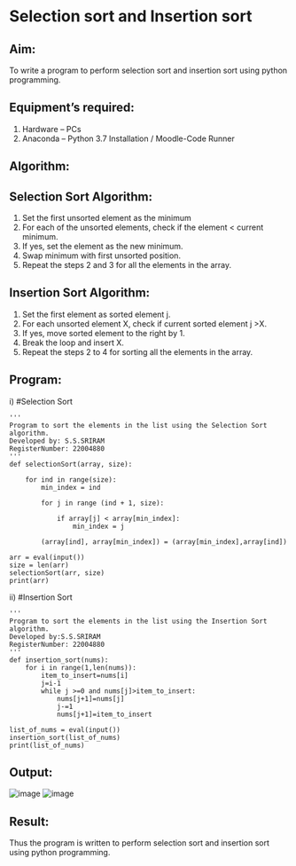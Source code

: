 # Selection sort and Insertion sort
## Aim:
To write a program to perform selection sort and insertion sort using python programming.
## Equipment’s required:
1.	Hardware – PCs
2.	Anaconda – Python 3.7 Installation / Moodle-Code Runner
## Algorithm:
## Selection Sort Algorithm:
1.	Set the first unsorted element as the minimum
2.	For each of the unsorted elements, check if the element < current minimum.
3.	If yes, set the element as the new minimum.
4.	Swap minimum with first unsorted position.
5.	Repeat the steps 2 and 3 for all the elements in the array.
## Insertion Sort Algorithm:
1.	Set the first element as sorted element j.
2.	For each unsorted element X, check if current sorted element j >X.
3.	If yes, move sorted element to the right by 1.
4.	Break the loop and insert X.
5.	Repeat the steps 2 to 4 for sorting all the elements in the array.
## Program:
i)	#Selection Sort
```
''' 
Program to sort the elements in the list using the Selection Sort algorithm.
Developed by: S.S.SRIRAM
RegisterNumber: 22004880
'''
def selectionSort(array, size):
    
    for ind in range(size):
        min_index = ind
    
        for j in range (ind + 1, size):
            
            if array[j] < array[min_index]:
                min_index = j
        
        (array[ind], array[min_index]) = (array[min_index],array[ind])

arr = eval(input())
size = len(arr)
selectionSort(arr, size)
print(arr)

```
ii)	#Insertion Sort
```
''' 
Program to sort the elements in the list using the Insertion Sort algorithm.
Developed by:S.S.SRIRAM
RegisterNumber: 22004880
'''
def insertion_sort(nums):
    for i in range(1,len(nums)):
        item_to_insert=nums[i]
        j=i-1
        while j >=0 and nums[j]>item_to_insert:
            nums[j+1]=nums[j]
            j-=1
            nums[j+1]=item_to_insert
        
list_of_nums = eval(input())
insertion_sort(list_of_nums)
print(list_of_nums)
```

## Output:
![image](https://user-images.githubusercontent.com/120554177/214796082-571fbda5-251f-4bdd-a75c-75be134b03f1.png)
![image](https://user-images.githubusercontent.com/120554177/214796138-0cbf8fcb-9970-47e2-8684-0648087f470e.png)


## Result:
Thus the program is written to perform selection sort and insertion sort using python programming.
